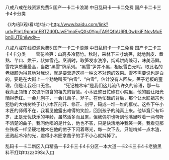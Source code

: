 八戒八戒在线资源免费5
国产一卡二卡浪潮
中日乱码卡一卡二免费
国产卡二卡三卡4卡分类


《/内/部/观/看/地/址👉http://www.baidu.com/link?url=PImL9pnrcnEBTZd0DJwE1moEyQXs0YpuTA91QfbU6RL0wbkiFlNcvMuEbn0iJT6n&wd》--

八戒八戒在线资源免费5
国产一卡二卡浪潮
中日乱码卡一卡二免费
国产卡二卡三卡4卡分类
　　雪花冷笋：山高多冷箭竹。秋时，采林下三寸幼笋，就地剥皮、煮熟、芊口、烘干，状如雪花。烹调时，取笋发水洗净，炖鸡烘肉兼可，味美汤鲜。雪花笋质量最高，当数“黑雪”牌系列。“黑雪”笋并不黑，相反雪白无暇，取此名的老板颇为得意地对我说，就是要营造这样一种文不对题的效果。雪不需要说也是白的，要是在大街上一个劲地叫买“白雪”、“白雪”，估计没有人回头。笋子老板的歪理，倒是让我哑口无言。
　　“死记槐木牢”是我们这儿流传许久的谚语，那一年我真正领悟了农谚所包含的祖先的智慧。小木匠整日忙碌在小院里，他的脸让阳光晒得赤红。一会儿刨子，一会儿凿子，斧子。在他忙碌的背后，那个让木匠祖宗也犯愁的大槐树终于让小木匠剖开、修正、剖平，码成一堆一堆的框杖。这些下午小木匠的师傅不在，我看见他露出难得的笑脸，回到孩子的纯真上来。他毕竟只有15岁，正是无忧快乐的年龄，虽然活多而且累，但我偶尔也听到他嘴里哼着一两句听不清楚的曲子，我问他唱的是什么，他也不答，只是快活地冲我笑一笑。我看见那些铁板一样坚硬地槐木在他的凿子下闪着寒光，每一次下去，只能啃掉一点木渣，还溅起冷冷的光，震得小木匠拿凿子的手不小心就抖掉了。





乱码卡一卡二新区入口精品一卡2卡三卡4卡分区一本大道一卡2卡三卡4卡老狼黑料不打烊tttzzz09So入口
